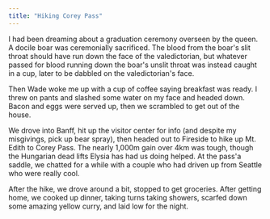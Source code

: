 ```yaml
---
title: "Hiking Corey Pass"
---
```


I had been dreaming about a graduation ceremony overseen by the queen. A docile boar was ceremonially sacrificed. The blood from the boar's slit throat should have run down the face of the valedictorian, but  whatever passed for blood running down the boar's unslit throat was instead caught in a cup, later to be dabbled on the valedictorian's face.

Then Wade woke me up with a cup of coffee saying breakfast was ready. I threw on pants and slashed some water on my face and headed down. Bacon and eggs were served up, then we scrambled to get out of the house.

We drove into Banff, hit up the visitor center for info (and despite my misgivings, pick up bear spray), then headed out to Fireside to hike up Mt. Edith to Corey Pass. The nearly 1,000m gain over 4km was tough, though the Hungarian dead lifts Elysia has had us doing helped. At the pass'a saddle, we chatted for a while with a couple who had driven up from Seattle who were really cool.

After the hike, we drove around a bit, stopped to get groceries. After getting home, we cooked up dinner, taking turns taking showers, scarfed down some amazing yellow curry, and laid low for the night.
